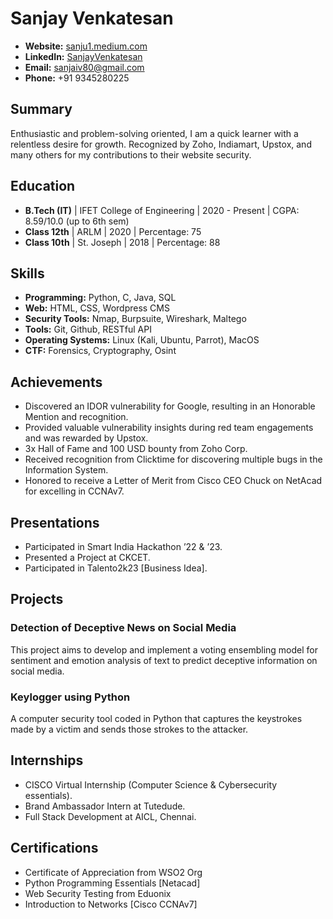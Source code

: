 # Sanjay Venkatesan

- **Website:** [sanju1.medium.com](https://sanju1.medium.com)
- **LinkedIn:** [SanjayVenkatesan](#)
- **Email:** sanjaiv80@gmail.com
- **Phone:** +91 9345280225

## Summary
Enthusiastic and problem-solving oriented, I am a quick learner with a relentless desire for growth. Recognized by Zoho, Indiamart, Upstox, and many others for my contributions to their website security.

## Education
- **B.Tech (IT)** | IFET College of Engineering | 2020 - Present | CGPA: 8.59/10.0 (up to 6th sem)
- **Class 12th** | ARLM | 2020 | Percentage: 75
- **Class 10th** | St. Joseph | 2018 | Percentage: 88

## Skills
- **Programming:** Python, C, Java, SQL
- **Web:** HTML, CSS, Wordpress CMS
- **Security Tools:** Nmap, Burpsuite, Wireshark, Maltego
- **Tools:** Git, Github, RESTful API
- **Operating Systems:** Linux (Kali, Ubuntu, Parrot), MacOS
- **CTF:** Forensics, Cryptography, Osint

## Achievements
- Discovered an IDOR vulnerability for Google, resulting in an Honorable Mention and recognition.
- Provided valuable vulnerability insights during red team engagements and was rewarded by Upstox.
- 3x Hall of Fame and 100 USD bounty from Zoho Corp.
- Received recognition from Clicktime for discovering multiple bugs in the Information System.
- Honored to receive a Letter of Merit from Cisco CEO Chuck on NetAcad for excelling in CCNAv7.

## Presentations
- Participated in Smart India Hackathon ’22 & ’23.
- Presented a Project at CKCET.
- Participated in Talento2k23 [Business Idea].

## Projects
### Detection of Deceptive News on Social Media
This project aims to develop and implement a voting ensembling model for sentiment and emotion analysis of text to predict deceptive information on social media.

### Keylogger using Python
A computer security tool coded in Python that captures the keystrokes made by a victim and sends those strokes to the attacker.

## Internships
- CISCO Virtual Internship (Computer Science & Cybersecurity essentials).
- Brand Ambassador Intern at Tutedude.
- Full Stack Development at AICL, Chennai.

## Certifications
- Certificate of Appreciation from WSO2 Org
- Python Programming Essentials [Netacad]
- Web Security Testing from Eduonix
- Introduction to Networks [Cisco CCNAv7]
